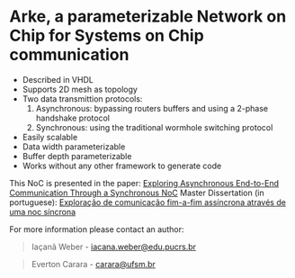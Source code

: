 # Arke, a parameterizable Network on Chip for Systems on Chip communication

- Described in VHDL
- Supports 2D mesh as topology
- Two data transmittion protocols:
  1. Asynchronous: bypassing routers buffers and using a 2-phase handshake protocol
  2. Synchronous: using the traditional wormhole switching protocol
- Easily scalable
- Data width parameterizable
- Buffer depth parameterizable
- Works without any other framework to generate code

This NoC is presented in the paper: [Exploring Asynchronous End-to-End Communication Through a Synchronous NoC](https://ieeexplore.ieee.org/document/8533228)
Master Dissertation (in portuguese): [Exploração de comunicação fim-a-fim assíncrona através de uma noc síncrona](http://repositorio.ufsm.br/handle/1/16780)

For more information please contact an author:
> Iaçanã Weber - iacana.weber@edu.pucrs.br 

> Everton Carara - carara@ufsm.br